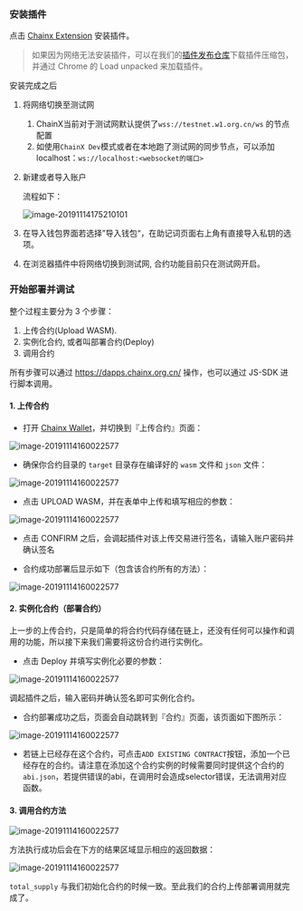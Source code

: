 ### 安装插件

点击 [Chainx Extension](https://chrome.google.com/webstore/detail/chainx-extension/dffjlgnecfafjfmkknpipapcbgajflge) 安装插件。

> 如果因为网络无法安装插件，可以在我们的[插件发布仓库](https://github.com/chainx-org/chainx-extension-release)下载插件压缩包，并通过 Chrome 的 Load unpacked 来加载插件。

安装完成之后

1. 将网络切换至测试网

   1.	ChainX当前对于测试网默认提供了`wss://testnet.w1.org.cn/ws` 的节点配置
   2.	如使用`ChainX Dev`模式或者在本地跑了测试网的同步节点，可以添加localhost：`ws://localhost:<websocket的端口>`

2. 新建或者导入账户

   流程如下：

   ![image-20191114175210101](../../_media/contract/image-20191114175210101.png '')

3.	在导入钱包界面若选择”导入钱包“，在助记词页面右上角有直接导入私钥的选项。

2. 在浏览器插件中将网络切换到测试网, 合约功能目前只在测试网开启。

### 开始部署并调试

整个过程主要分为 3 个步骤：

1. 上传合约(Upload WASM).
2. 实例化合约, 或者叫部署合约(Deploy)
3. 调用合约

所有步骤可以通过 https://dapps.chainx.org.cn/ 操作，也可以通过 JS-SDK 进行脚本调用。


#### 1. 上传合约


* 打开 [Chainx Wallet](https://dapps.chainx.org.cn/)，并切换到『上传合约』页面：

![image-20191114160022577](../../_media/contract/image-20191114150242636.png '')

* 确保你合约目录的 `target` 目录存在编译好的 `wasm` 文件和 `json` 文件：

![image-20191114160022577](../../_media/contract/image-20191114120447447.png '')

* 点击 UPLOAD WASM，并在表单中上传和填写相应的参数：

![image-20191114160022577](../../_media/contract/image-20191114150517915.png '')

* 点击 CONFIRM 之后，会调起插件对该上传交易进行签名，请输入账户密码并确认签名

* 合约成功部署后显示如下（包含该合约所有的方法）：

![image-20191114160022577](../../_media/contract/image-20191114151322439.png '')

#### 2. 实例化合约（部署合约）

上一步的上传合约，只是简单的将合约代码存储在链上，还没有任何可以操作和调用的功能，所以接下来我们需要将这份合约进行实例化。

* 点击 Deploy 并填写实例化必要的参数：

![image-20191114160022577](../../_media/contract/image-20191114152810561.png '')

调起插件之后，输入密码并确认签名即可实例化合约。

* 合约部署成功之后，页面会自动跳转到『合约』页面，该页面如下图所示：

![image-20191114160022577](../../_media/contract/image-20191114154411579.png '')

* 若链上已经存在这个合约，可点击`ADD EXISTING CONTRACT`按钮，添加一个已经存在的合约。请注意在添加这个合约实例的时候需要同时提供这个合约的`abi.json`，若提供错误的abi，在调用时会造成selector错误，无法调用对应函数。


#### 3. 调用合约方法


![image-20191114160022577](../../_media/contract/image-20191114155829408.png '')

方法执行成功后会在下方的结果区域显示相应的返回数据：


![image-20191114160022577](../../_media/contract/image-20191114160022577.png '')

`total_supply` 与我们初始化合约的时候一致。至此我们的合约上传部署调用就完成了。